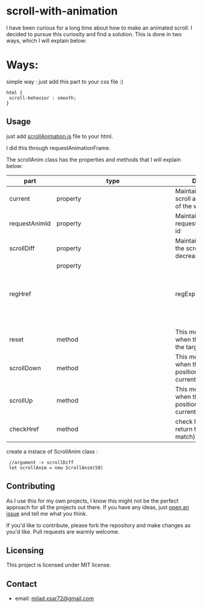 # scroll-with-animation
I have been curious for a long time about how to make an animated scroll. I decided to pursue this curiosity and find a solution. This is done in two ways, which I will explain below:

# Ways:
simple way : just add this part to your css file :)
 ```shell
html {
  scroll-behavior : smooth;
}
```

## Usage
just add [scrollAnimation.js](https://github.com/Miladxsar23/scroll-with-animation/blob/master/scrollAnimation.js) file to your html.

I did this through requestAnimationFrame.

The scrollAnim class has the properties and methods that I will explain below:

part | type | Description 
--- | --- | --- | 
current | property <Number> | Maintains the current scroll and offsetY value of the window | 
requestAnimId | property <Number> | Maintains the current requestAnimationFrame id | 
scrollDiff | property <Number> | Maintains the length of the scroll increase or decrease in each frame | 
regHref | property <Object RegExp> | regExp object for href
reset | method | This method is called when the scroll reaches the target 
scrollDown | method | This method is called when the target position is below the current position
scrollUp | method | This method is called when the target position is above the current position
checkHref | method | check href attribute , return true ? (Array match) : NULL  
  
create a instace of ScrollAnim class : 
  
 ```shell
  //argument -> scrollDiff
  let scrollAnim = new ScrollAnim(50)
```  

## Contributing
As I use this for my own projects, I know this might not be the perfect approach
for all the projects out there. If you have any ideas, just
[open an issue](https://github.com/Miladxsar23/scroll-with-animation/issues/new) and tell me what you think.

If you'd like to contribute, please fork the repository and make changes as
you'd like. Pull requests are warmly welcome.

## Licensing
This project is licensed under MIT license.

## Contact
* email: milad.xsar72@gmail.com
